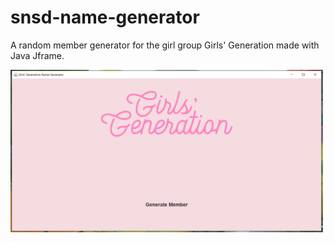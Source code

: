 # snsd-name-generator
A random member generator for the girl group Girls' Generation made with Java Jframe.

<img src="https://github.com/mollard05/snsd-name-generator/blob/main/homescreen.PNG" width="500">
